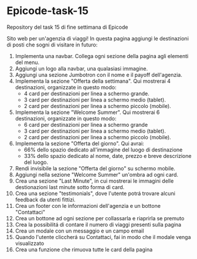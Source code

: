 # Epicode-task-15
Repository del task 15 di fine settimana di Epicode

Sito web per un'agenzia di viaggi!
In questa pagina aggiungi le destinazioni di posti che sogni di visitare in futuro:
1. Implementa una navbar. Collega ogni sezione della pagina agli elementi del menu.
2. Aggiungi un logo alla navbar, una qualasiasi immagine.
3. Aggiungi una sezione Jumbotron con il nome e il payoff dell'agenzia.
4. Implementa la sezione "Offerta della settimana". Qui mostrerai 4 destinazioni, organizzate in questo modo:
    - 4 card per destinazioni per linea a schermo grande.
    - 3 card per destinazioni per linea a schermo medio (tablet).
    - 2 card per destinazioni per linea a schermo piccolo (mobile).
5. Implementa la sezione "Welcome Summer". Qui mostrerai 6 destinazioni, organizzate in questo modo:
    - 6 card per destinazioni per linea a schermo grande
    - 3 card per destinazioni per linea a schermo medio (tablet).
    - 2 card per destinazioni per linea a schermo piccolo (mobile).
6. Implementa la sezione "Offerta del giorno". Qui avrai:
    - 66% dello spazio dedicato all'immagine del luogo di destinazione
    - 33% dello spazio dedicato al nome, date, prezzo e breve descrizione del luogo.
7. Rendi invisibile la sezione "Offerta del giorno" su schermo mobile.
8. Aggiungi nella sezione "Welcome Summer" un'ombra ad ogni card.
9. Crea una sezione "Last Minute", in cui mostrerai le immagini delle destionazioni last minute sotto forma di card.
10. Crea una sezione "testimonials", dove l'utente potrá trovare alcuni feedback da utenti fittizi.
11. Crea un footer con le informazioni dell'agenzia e un bottone "Contattaci"
12. Crea un bottone ad ogni sezione per collassarla e riaprirla se premuto
13. Crea la possibilitá di contare il numero di viaggi presenti sulla pagina
14. Crea un modale con un messaggio e un campo email
15. Quando l'utente cliccherá su Contattaci, fai in modo che il modale venga visualizzato
16. Crea una funzione che rimuova tutte le card della pagina